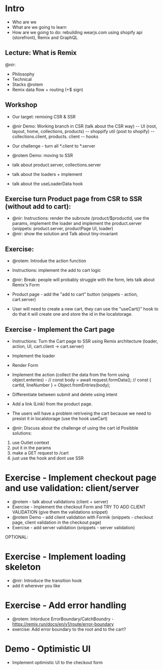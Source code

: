 # Intro
- Who are we
- What are we going to learn
- How are we going to do: rebuilding wearjs.com using shopify api (storefront), Remix and GraphQL

## Lecture: What is Remix 
@nir:
- Philosophy
- Technical
- Stacks
@rotem
- Remix data flow + routing (+$ sign)

## Workshop
- Our target: remixing CSR & SSR 
- @nir Demo: Working branch in CSR (talk about the CSR way)
-- UI (root, layout, home, collections, products)
-- shoppify util (post to shopify)
-- collections.client, products. client
-- hooks
- Our challenge - turn all *.client to *.server

- @rotem Demo: moving to SSR
- talk about product.server, collections.server
- talk about the loaders + implement
- talk about the useLoaderData hook

## Exercise turn Product page from CSR to SSR (without add to cart):
- @nir: Instructions: render the subroute /product/$productId, use the params,
  implement the loader and implement the product.server
  (snippets: product.server, productPage UI, loader)
- @nir: show the solution and Talk about tiny-invariant

## Exercise:
- @rotem: Introdue the action function
- Instructions: implement the add to cart logic

- @nir: Break: people will probably struggle with the form, lets talk about Remix's Form

- Product page - add the "add to cart" button
  (snippets - action, cart.server)
- User will need to create a new cart, they can use the "useCart()" hook to do that
it will create one and store the id in the localstorage.


## Exercise - Implement the Cart page
- Instructions: Turn the Cart page to SSR using Remix architecture (loader, action, UI, cart.client -> cart.server)
- Implement the loader
- Render Form
- Implement the action (collect the data from the form using object.enteries) - 
// const body = await request.formData();
// const { cartId, lineNumber } = Object.fromEntries(body);
- Differentiate between submit and delete using intent

- Add a link (Link) from the product page.
- The users will have a problem retriveing the cart because we need to presist it in localstorage (use the hook useCart)

 - @nir: Discuss about the challenge of using the cart id
 Posibble solutions:
 1. use Outlet context
 2. put it in the params
 3. make a GET request to /cart
 4. just use the hook and dont use SSR


# Exercise - Implement checkout page and use validation: client/server
- @rotem - talk about validations (client + server)
- Exercise - Implement the checkout Form and TRY TO ADD CLIENT VALIDATION (give them the validations snippet)
- @rotem Demo - add client validation with Formik
  (snippets - checkout page, client validation in the checkout page)
- Exercise - add server validation
  (snippets - server validation)

OPTIONAL:
# Exercise - Implement loading skeleton
- @nir: Introduce the transition hook
- add it wherever you like

# Exercise - Add error handling 
- @rotem: Intorduce ErrorBoundary/CatchBoundry - https://remix.run/docs/en/v1/route/error-boundary
- exercise: Add error boundary to the root and to the cart?

# Demo - Optimistic UI
- Implement optimistic UI to the checkout form